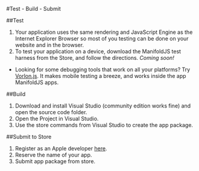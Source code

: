 #Test - Build - Submit

##Test

1. Your application uses the same rendering and JavaScript Engine as the Internet Explorer Browser so most of you testing can be done on your website and in the browser.
2. To test your application on a device, download the ManifoldJS test harness from the Store, and follow the directions. _Coming soon!_

- Looking for some debugging tools that work on all your platforms? Try [Vorlon.js](http://www.vorlonjs.io). It makes mobile testing a breeze, and works inside the app ManifoldJS apps.

##Build

1. Download and install Visual Studio (community edition works fine) and open the source code folder.
2. Open the Project in Visual Studio.
3. Use the store commands from Visual Studio to create the app package.


##Submit to Store

1. Register as an Apple developer [here](https://developer.apple.com/register/).
2. Reserve the name of your app.
3. Submit app package from store.
